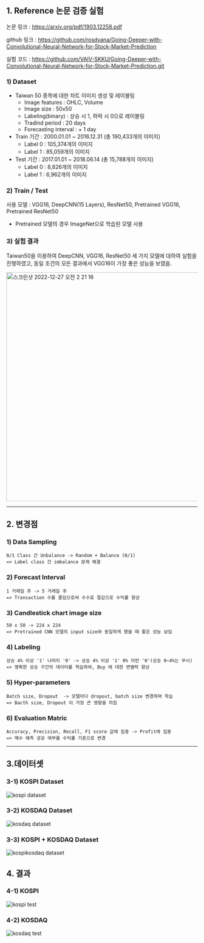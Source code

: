 ## 1. Reference 논문 검증 실험
논문 링크 : https://arxiv.org/pdf/1903.12258.pdf

github 링크 : https://github.com/rosdyana/Going-Deeper-with-Convolutional-Neural-Network-for-Stock-Market-Prediction

실험 코드 : https://github.com/VAIV-SKKU/Going-Deeper-with-Convolutional-Neural-Network-for-Stock-Market-Prediction.git


### 1) Dataset
+ Taiwan 50 종목에 대한 차트 이미지 생성 및 레이블링
    + Image features : OHLC, Volume
    + Image size : 50x50
    + Labeling(binary) : 상승 시 1, 하락 시 0으로 레이블링
    + Tradind period : 20 days
    + Forecasting interval : + 1 day    
+ Train 기간 : 2000.01.01 ~ 2016.12.31 (총 190,433개의 이미지)
    + Label 0 : 105,374개의 이미지
    + Label 1 : 85,059개의 이미지
+ Test 기간 : 2017.01.01 ~ 2018.06.14 (총 15,788개의 이미지)
    + Label 0 : 8,826개의 이미지
    + Label 1 : 6,962개의 이미지


### 2) Train / Test
사용 모델 : VGG16, DeepCNN(15 Layers), ResNet50, Pretrained VGG16, Pretrained ResNet50

* Pretrained 모델의 경우 ImageNet으로 학습된 모델 사용


### 3) 실험 결과
Taiwan50을 이용하여 DeepCNN, VGG16, ResNet50 세 가지 모델에 대하여 실험을 진행하였고, 동일 조건의 모든 결과에서 VGG16이 가장 좋은 성능을 보였음.

<img width="603" alt="스크린샷 2022-12-27 오전 2 21 16" src="https://user-images.githubusercontent.com/100757275/209571310-7b977ffe-b86f-442e-b8d7-146cbbf26317.png">

---

## 2. 변경점

### 1) Data Sampling 

    0/1 Class 간 Unbalance -> Random + Balance (0/1)
    => Label class 간 imbalance 문제 해결

### 2) Forecast Interval

    1 거래일 후 -> 5 거래일 후
    => Transaction 수를 줄임으로써 수수료 절감으로 수익률 향상


### 3) Candlestick chart image size

    50 x 50 -> 224 x 224
    => Pretrained CNN 모델의 input size와 동일하게 했을 때 좋은 성능 보임


### 4) Labeling

    상승 4% 이상 '1' 나머지 '0' -> 상승 4% 이상 '1' 0% 미만 '0'(상승 0~4%는 무시)
    => 명확한 상승 구간의 데이터를 학습하여, Buy 에 대한 변별력 향상


### 5) Hyper-parameters

    Batch size, Dropout  -> 모델마다 dropout, batch size 변경하며 학습
    => Bacth size, Dropout 이 가장 큰 영향을 끼침


### 6) Evaluation Matric

    Accuracy, Precision, Recall, F1 score 값에 집중 -> Profit에 집중
    => 매수 예측 성공 여부를 수익률 기준으로 변경
    
---
## 3.데이터셋

### 3-1) KOSPI Dataset
![kospi dataset](https://user-images.githubusercontent.com/82187742/209559303-77f18df2-c866-420f-b72d-f9db4b92f3a8.png)

### 3-2) KOSDAQ Dataset
![kosdaq dataset](https://user-images.githubusercontent.com/82187742/209559304-aba211b3-088f-4a41-8f45-d5ad598646bb.png)

### 3-3) KOSPI + KOSDAQ Dataset
![kospikosdaq dataset](https://user-images.githubusercontent.com/82187742/209559301-dfe214b1-e491-46bf-ad95-26ab2ff7fb36.png)

## 4. 결과

### 4-1) KOSPI
![kospi test](https://user-images.githubusercontent.com/82187742/209559307-d6b1ee7b-607a-4c3d-80f1-fccc5a613048.png)

### 4-2) KOSDAQ
![kosdaq test](https://user-images.githubusercontent.com/82187742/209559245-19bd98b9-ec54-459b-b7a5-af97aee88507.png)
